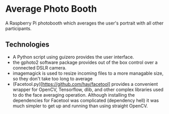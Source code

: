 # Average Photo Booth
A Raspberry Pi photobooth which averages the user's portrait with all other participants.

## Technologies
* A Python script using guizero provides the user interface. 
* the gphoto2 software package provides out of the box control over a connected DSLR camera.
* imagemagick is used to resize incoming files to a more managable size, so they don't take too long to average
* (Facetool.py)[https://github.com/hay/facetool] provides a convenient wrapper for OpenCV, Tensorflow, dlib, and other complex libraries used to do the face averaging operation. Although installing the dependencies for Facetool was complicated (dependency hell) it was much simpler to get up and running than using straight OpenCV.

